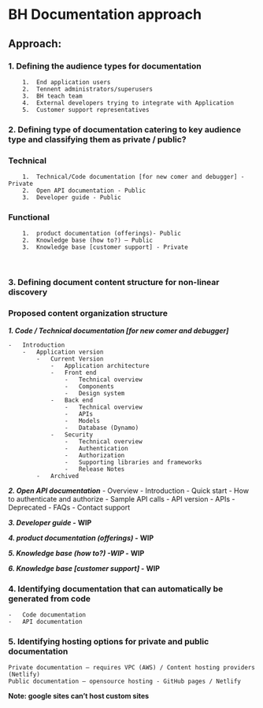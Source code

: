 # BH Documentation approach

## Approach: 

   ### 1. Defining the audience types for documentation
        1.	End application users
        2.	Tennent administrators/superusers
        3.	BH teach team
        4.	External developers trying to integrate with Application
        5.	Customer support representatives

### 2. Defining type of documentation catering to key audience type and classifying them as private / public?
   ### Technical 
        1.	Technical/Code documentation [for new comer and debugger] - Private
        2.	Open API documentation - Public
        3.	Developer guide - Public
  ### Functional
        1.	product documentation (offerings)- Public
        2.	Knowledge base (how to?) – Public
        3.	Knowledge base [customer support] - Private

 
### 3. Defining document content structure for non-linear discovery
   ### Proposed content organization structure
__*1.	Code / Technical documentation [for new comer and debugger]*__
    
    -	Introduction
        -	Application version
            -	Current Version 
                -	Application architecture
                -	Front end
                    -	Technical overview
                    -	Components
                    -	Design system
                -	Back end
                    -	Technical overview
                    -	APIs
                    -	Models
                    -	Database (Dynamo)
                -	Security
                    -	Technical overview
                    -	Authentication
                    -	Authorization
                    -	Supporting libraries and frameworks
                    -	Release Notes
            -	Archived


__*2.	Open API documentation*__
    -	Overview
    -	Introduction
    -	Quick start
        -	How to authenticate and authorize
        -	Sample API calls
    -	API version
        -	APIs
    -	Deprecated
    -	FAQs
    -	Contact support

__*3.	Developer guide -*__ __**WIP**__

__*4.	product documentation (offerings) -*__ __**WIP**__

__*5.	Knowledge base (how to?) -WIP -*__ __**WIP**__

__*6.	Knowledge base [customer support] -*__ __**WIP**__



### 4.	Identifying documentation that can automatically be generated from code 
    -	Code documentation
    -	API documentation

### 5.	Identifying hosting options for private and public documentation 
    Private documentation – requires VPC (AWS) / Content hosting providers (Netlify)
    Public documentation – opensource hosting - GitHub pages / Netlify

   __**Note: google sites can’t host custom sites**__

